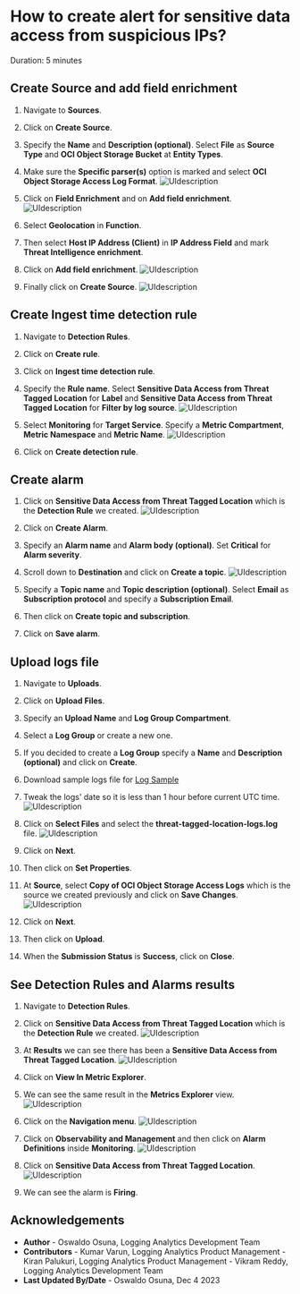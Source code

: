 # How to create alert for sensitive data access from suspicious IPs?

Duration: 5 minutes

## Create Source and add field enrichment

1. Navigate to **Sources**.

2. Click on **Create Source**.

3. Specify the **Name** and **Description (optional)**. Select **File** as **Source Type** and **OCI Object Storage Bucket** at **Entity Types**.

4. Make sure the **Specific parser(s)** option is marked and select **OCI Object Storage Access Log Format**.
   ![](./images/source-create-01.png "UIdescription")

5. Click on **Field Enrichment** and on **Add field enrichment**.
   ![](./images/source-create-02.png "UIdescription")

6. Select **Geolocation** in **Function**.

7. Then select **Host IP Address (Client)** in **IP Address Field** and mark **Threat Intelligence enrichment**.

8. Click on **Add field enrichment**.
   ![](./images/source-create-03.png "UIdescription")

9. Finally click on **Create Source**.
   ![](./images/source-save-01.png "UIdescription")

## Create Ingest time detection rule

1. Navigate to **Detection Rules**.

2. Click on **Create rule**.

3. Click on **Ingest time detection rule**.

4. Specify the **Rule name**. Select **Sensitive Data Access from Threat Tagged Location** for **Label** and **Sensitive Data Access from Threat Tagged Location** for **Filter by log source**.
   ![](./images/detection-rules-create-01.png "UIdescription")

5. Select **Monitoring** for **Target Service**. Specify a **Metric Compartment**, **Metric Namespace** and **Metric Name**.
   ![](./images/detection-rules-create-02.png "UIdescription")

6. Click on **Create detection rule**.

## Create alarm

1. Click on **Sensitive Data Access from Threat Tagged Location** which is the **Detection Rule** we created.
   ![](./images/create-alarm-01.png "UIdescription")

2. Click on **Create Alarm**.

3. Specify an **Alarm name** and **Alarm body (optional)**. Set **Critical** for **Alarm severity**.

4. Scroll down to **Destination** and click on **Create a topic**.
   ![](./images/create-alarm-02.png "UIdescription")

5. Specify a **Topic name** and **Topic description (optional)**. Select **Email** as **Subscription protocol** and specify a **Subscription Email**.

6. Then click on **Create topic and subscription**.

7. Click on **Save alarm**.

## Upload logs file

1. Navigate to **Uploads**.

2. Click on **Upload Files**.

3. Specify an **Upload Name** and **Log Group Compartment**.

4. Select a **Log Group** or create a new one.

5. If you decided to create a **Log Group** specify a **Name** and **Description (optional)** and click on **Create**.

6. Download sample logs file for [Log Sample](./files/threat-tagged-location-logs.log)

7. Tweak the logs' date so it is less than 1 hour before current UTC time.
   ![](./images/upload-logs-01.png "UIdescription")

8. Click on **Select Files** and select the **threat-tagged-location-logs.log** file.
   ![](./images/upload-logs-02.png "UIdescription")

9. Click on **Next**.

10. Then click on **Set Properties**.

11. At **Source**, select **Copy of OCI Object Storage Access Logs** which is the source we created previously and click on **Save Changes**.
   ![](./images/upload-logs-03.png "UIdescription")

12. Click on **Next**.

13. Then click on **Upload**.

14. When the **Submission Status** is **Success**, click on **Close**.

## See Detection Rules and Alarms results

1. Navigate to **Detection Rules**.

2. Click on **Sensitive Data Access from Threat Tagged Location** which is the **Detection Rule** we created.
   ![](./images/results-01.png "UIdescription")

3. At **Results** we can see there has been a **Sensitive Data Access from Threat Tagged Location**.
   ![](./images/results-02.png "UIdescription")

4. Click on **View In Metric Explorer**.

5. We can see the same result in the **Metrics Explorer** view.
   ![](./images/results-03.png "UIdescription")

6. Click on the **Navigation menu**.
   ![](./images/results-04.png "UIdescription")

7. Click on **Observability and Management** and then click on **Alarm Definitions** inside **Monitoring**.
   ![](./images/results-05.png "UIdescription")

8. Click on **Sensitive Data Access from Threat Tagged Location**.
   ![](./images/results-06.png "UIdescription")

9. We can see the alarm is **Firing**.

## Acknowledgements
* **Author** - Oswaldo Osuna, Logging Analytics Development Team
* **Contributors** -  Kumar Varun, Logging Analytics Product Management - Kiran Palukuri, Logging Analytics Product Management - Vikram Reddy, Logging Analytics Development Team 
* **Last Updated By/Date** - Oswaldo Osuna, Dec 4 2023
